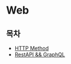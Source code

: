 # Web

## 목차

- [HTTP Method](contents/http_method.md)
- [RestAPI && GraphQL](contents/restapi-graphQL.md)
